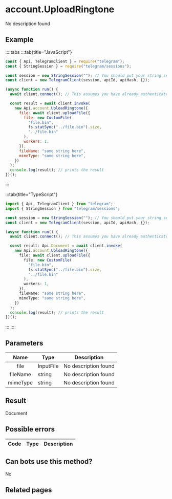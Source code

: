 # account.UploadRingtone

No description found

## Example

::::tabs
:::tab{title="JavaScript"}

```js
const { Api, TelegramClient } = require("telegram");
const { StringSession } = require("telegram/sessions");

const session = new StringSession(""); // You should put your string session here
const client = new TelegramClient(session, apiId, apiHash, {});

(async function run() {
  await client.connect(); // This assumes you have already authenticated with .start()

  const result = await client.invoke(
    new Api.account.UploadRingtone({
      file: await client.uploadFile({
        file: new CustomFile(
          "file.bin",
          fs.statSync("../file.bin").size,
          "../file.bin"
        ),
        workers: 1,
      }),
      fileName: "some string here",
      mimeType: "some string here",
    })
  );
  console.log(result); // prints the result
})();
```

:::

:::tab{title="TypeScript"}

```ts
import { Api, TelegramClient } from "telegram";
import { StringSession } from "telegram/sessions";

const session = new StringSession(""); // You should put your string session here
const client = new TelegramClient(session, apiId, apiHash, {});

(async function run() {
  await client.connect(); // This assumes you have already authenticated with .start()

  const result: Api.Document = await client.invoke(
    new Api.account.UploadRingtone({
      file: await client.uploadFile({
        file: new CustomFile(
          "file.bin",
          fs.statSync("../file.bin").size,
          "../file.bin"
        ),
        workers: 1,
      }),
      fileName: "some string here",
      mimeType: "some string here",
    })
  );
  console.log(result); // prints the result
})();
```

:::
::::

## Parameters

|   Name   | Type      | Description          |
| :------: | --------- | -------------------- |
|   file   | InputFile | No description found |
| fileName | string    | No description found |
| mimeType | string    | No description found |

## Result

Document

## Possible errors

| Code | Type | Description |
| :--: | ---- | ----------- |

## Can bots use this method?

No

## Related pages
